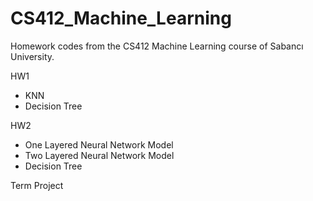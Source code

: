 # CS412_Machine_Learning
Homework codes from the CS412 Machine Learning course of Sabancı University.

HW1 
- KNN
- Decision Tree

HW2
- One Layered Neural Network Model
- Two Layered Neural Network Model
- Decision Tree

Term Project
